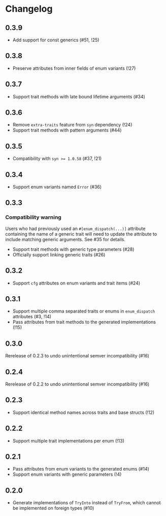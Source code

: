 # Changelog

## 0.3.9

- Add support for const generics (#51, !25)

## 0.3.8

- Preserve attributes from inner fields of enum variants (!27)

## 0.3.7

- Support trait methods with late bound lifetime arguments (#34)

## 0.3.6

- Remove `extra-traits` feature from `syn` dependency (!24)
- Support trait methods with pattern arguments (#44)

## 0.3.5

- Compatibility with `syn >= 1.0.58` (#37, !21)

## 0.3.4

- Support enum variants named `Error` (#36)

## 0.3.3

### Compatibility warning
Users who had previously used an `#[enum_dispatch(...)]` attribute containing the name of a generic trait will need to update the attribute to include matching generic arguments.
See #35 for details.

- Support trait methods with generic type parameters (#28)
- Officially support linking generic traits (#26)

## 0.3.2

- Support `cfg` attributes on enum variants and trait items (#24)

## 0.3.1

- Support multiple comma separated traits or enums in `enum_dispatch` attributes (#3, !14)
- Pass attributes from trait methods to the generated implementations (!15)

## 0.3.0

Rerelease of 0.2.3 to undo unintentional semver incompatibility (#16)

## 0.2.4

Rerelease of 0.2.2 to undo unintentional semver incompatibility (#16)

## 0.2.3

- Support identical method names across traits and base structs (!12)

## 0.2.2

- Support multiple trait implementations per enum (!13)

## 0.2.1

- Pass attributes from enum variants to the generated enums (#14)
- Support enum variants with generic parameters (!4)

## 0.2.0

- Generate implementations of `TryInto` instead of `TryFrom`, which cannot be implemented on foreign types (#10)

